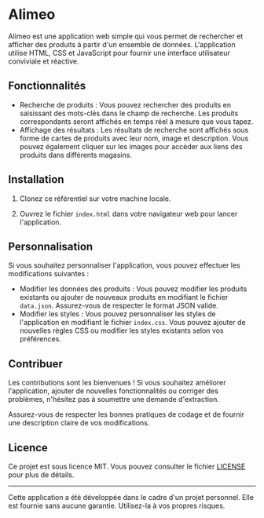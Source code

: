 # Alimeo

Alimeo est une application web simple qui vous permet de rechercher et afficher des produits à partir d'un ensemble de données. L'application utilise HTML, CSS et JavaScript pour fournir une interface utilisateur conviviale et réactive.

## Fonctionnalités

- Recherche de produits : Vous pouvez rechercher des produits en saisissant des mots-clés dans le champ de recherche. Les produits correspondants seront affichés en temps réel à mesure que vous tapez.
- Affichage des résultats : Les résultats de recherche sont affichés sous forme de cartes de produits avec leur nom, image et description. Vous pouvez également cliquer sur les images pour accéder aux liens des produits dans différents magasins.

## Installation

1. Clonez ce référentiel sur votre machine locale.

2. Ouvrez le fichier `index.html` dans votre navigateur web pour lancer l'application.

## Personnalisation

Si vous souhaitez personnaliser l'application, vous pouvez effectuer les modifications suivantes :

- Modifier les données des produits : Vous pouvez modifier les produits existants ou ajouter de nouveaux produits en modifiant le fichier `data.json`. Assurez-vous de respecter le format JSON valide.
- Modifier les styles : Vous pouvez personnaliser les styles de l'application en modifiant le fichier `index.css`. Vous pouvez ajouter de nouvelles règles CSS ou modifier les styles existants selon vos préférences.

## Contribuer

Les contributions sont les bienvenues ! Si vous souhaitez améliorer l'application, ajouter de nouvelles fonctionnalités ou corriger des problèmes, n'hésitez pas à soumettre une demande d'extraction.

Assurez-vous de respecter les bonnes pratiques de codage et de fournir une description claire de vos modifications.

## Licence

Ce projet est sous licence MIT. Vous pouvez consulter le fichier [LICENSE](https://github.com/yanislabbe/alimeo) pour plus de détails.

---

Cette application a été développée dans le cadre d'un projet personnel. Elle est fournie sans aucune garantie. Utilisez-la à vos propres risques.
